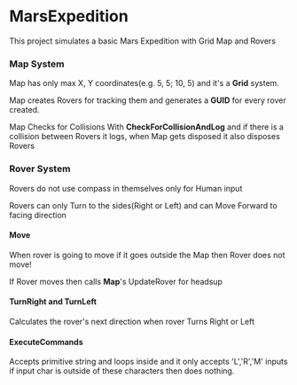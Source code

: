 # MarsExpedition

This project simulates a basic Mars Expedition with Grid Map and Rovers

### Map System
Map has only max X, Y coordinates(e.g. 5, 5; 10, 5) and it's a **Grid** system.

Map creates Rovers for tracking them and generates a **GUID** for every rover created.

Map Checks for Collisions With **CheckForCollisionAndLog** and if there is a collision between Rovers it logs, when Map gets disposed it also disposes Rovers


### Rover System
Rovers do not use compass in themselves only for Human input

Rovers can only Turn to the sides(Right or Left) and can Move Forward to facing direction

#### Move
When rover is going to move if it goes outside the Map then Rover does not move!

If Rover moves then calls **Map**'s UpdateRover for headsup

#### TurnRight and TurnLeft
Calculates the rover's next direction when rover Turns Right or Left

#### ExecuteCommands
Accepts primitive string and loops inside and it only accepts 'L','R','M' inputs if input char is outside of these characters then does nothing.